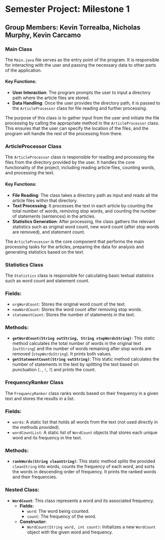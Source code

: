 # Semester Project: Milestone 1

## Group Members: Kevin Torrealba, Nicholas Murphy, Kevin Carcamo

### Main Class
The `Main.java` file serves as the entry point of the program. It is responsible for interacting with the user and passing the necessary data to other parts of the application.

#### Key Functions:
- **User Interaction**: The program prompts the user to input a directory path where the article files are stored.
- **Data Handling**: Once the user provides the directory path, it is passed to the `ArticleProcessor` class for file reading and further processing.

The purpose of this class is to gather input from the user and initiate the file processing by calling the appropriate method in the `ArticleProcessor` class. This ensures that the user can specify the location of the files, and the program will handle the rest of the processing from there.

### ArticleProcessor Class

The `ArticleProcessor` class is responsible for reading and processing the files from the directory provided by the user. It handles the core functionality of the project, including reading article files, counting words, and processing the text.

#### Key Functions:
- **File Reading**: The class takes a directory path as input and reads all the article files within that directory.
- **Text Processing**: It processes the text in each article by counting the total number of words, removing stop words, and counting the number of statements (sentences) in the articles.
- **Statistics Generation**: After processing, the class gathers the relevant statistics such as original word count, new word count (after stop words are removed), and statement count.

The `ArticleProcessor` is the core component that performs the main processing tasks for the articles, preparing the data for analysis and generating statistics based on the text.

### Statistics Class

The `Statistics` class is responsible for calculating basic textual statistics such as word count and statement count.

### Fields:
- `orgWordCount`: Stores the original word count of the text.
- `newWordCount`: Stores the word count after removing stop words.
- `statementCount`: Stores the number of statements in the text.

### Methods:
- **`getWordCount(String outString, String stopWordsString)`**: This static method calculates the total number of words in the original text (`outString`) and the number of words remaining after stop words are removed (`stopWordsString`). It prints both values.
- **`getStatementCount(String outString)`**: This static method calculates the number of statements in the text by splitting the text based on punctuation (`.`, `!`, `?`) and prints the count.

### FrequencyRanker Class

The `FrequencyRanker` class ranks words based on their frequency in a given text and stores the results in a list.

### Fields:
- `words`: A static list that holds all words from the text (not used directly in the methods provided).
- `wordCountList`: A static list of `WordCount` objects that stores each unique word and its frequency in the text.

### Methods:
- **`rankWords(String cleanString)`**: This static method splits the provided `cleanString` into words, counts the frequency of each word, and sorts the words in descending order of frequency. It prints the ranked words and their frequencies.

### Nested Class:
- **`WordCount`**: This class represents a word and its associated frequency.
  - **Fields:**
    - `word`: The word being counted.
    - `count`: The frequency of the word.
  - **Constructor:**
    - `WordCount(String word, int count)`: Initializes a new `WordCount` object with the given word and frequency.
